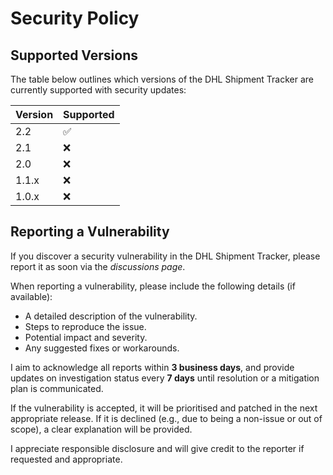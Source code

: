 # Security Policy

## Supported Versions

The table below outlines which versions of the DHL Shipment Tracker are currently supported with security updates:

| Version | Supported          |
| ------- | ------------------ |
| 2.2     | :white_check_mark: |
| 2.1     | :x:                |
| 2.0     | :x:                |
| 1.1.x   | :x:                |
| 1.0.x   | :x:                |

## Reporting a Vulnerability

If you discover a security vulnerability in the DHL Shipment Tracker, please report it as soon via the _discussions page_.

When reporting a vulnerability, please include the following details (if available):
- A detailed description of the vulnerability.
- Steps to reproduce the issue.
- Potential impact and severity.
- Any suggested fixes or workarounds.

I aim to acknowledge all reports within **3 business days**, and provide updates on investigation status every **7 days** until resolution or a mitigation plan is communicated.

If the vulnerability is accepted, it will be prioritised and patched in the next appropriate release. If it is declined (e.g., due to being a non-issue or out of scope), a clear explanation will be provided.

I appreciate responsible disclosure and will give credit to the reporter if requested and appropriate.
